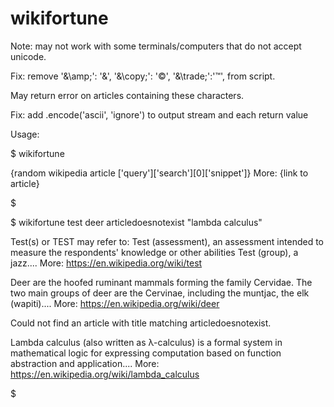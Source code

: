 # wikifortune

Note: may not work with some terminals/computers that do not accept unicode.

Fix: remove 
      '&\amp;': '&',
      '&\copy;': '©',
      '&\trade;':'™',
  from script.
  
May return error on articles containing these characters. 

Fix: add
    .encode('ascii', 'ignore')
    to output stream and each return value
  


Usage:

$ wikifortune

{random wikipedia article ['query']['search'][0]['snippet']}
More: {link to article}

$






$ wikifortune test deer articledoesnotexist "lambda calculus"

Test(s) or TEST may refer to: Test (assessment), an assessment intended to measure the respondents' knowledge or other abilities Test (group), a jazz....
More: https://en.wikipedia.org/wiki/test

Deer are the hoofed ruminant mammals forming the family Cervidae. The two main groups of deer are the Cervinae, including the muntjac, the elk (wapiti)....
More: https://en.wikipedia.org/wiki/deer

Could not find an article with title matching articledoesnotexist.

Lambda calculus (also written as λ-calculus) is a formal system in mathematical logic for expressing computation based on function abstraction and application....
More: https://en.wikipedia.org/wiki/lambda_calculus

$

